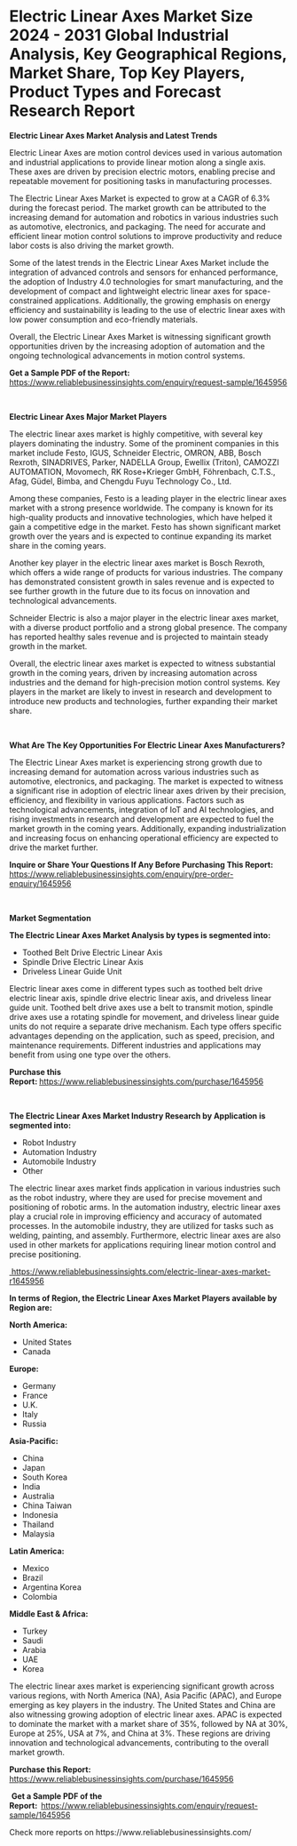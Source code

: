 <p><h1>Electric Linear Axes Market Size 2024 - 2031 Global Industrial Analysis, Key Geographical Regions, Market Share, Top Key Players, Product Types and Forecast Research Report</h1></p><p><strong>Electric Linear Axes Market Analysis and Latest Trends</strong></p>
<p><p>Electric Linear Axes are motion control devices used in various automation and industrial applications to provide linear motion along a single axis. These axes are driven by precision electric motors, enabling precise and repeatable movement for positioning tasks in manufacturing processes.</p><p>The Electric Linear Axes Market is expected to grow at a CAGR of 6.3% during the forecast period. The market growth can be attributed to the increasing demand for automation and robotics in various industries such as automotive, electronics, and packaging. The need for accurate and efficient linear motion control solutions to improve productivity and reduce labor costs is also driving the market growth.</p><p>Some of the latest trends in the Electric Linear Axes Market include the integration of advanced controls and sensors for enhanced performance, the adoption of Industry 4.0 technologies for smart manufacturing, and the development of compact and lightweight electric linear axes for space-constrained applications. Additionally, the growing emphasis on energy efficiency and sustainability is leading to the use of electric linear axes with low power consumption and eco-friendly materials.</p><p>Overall, the Electric Linear Axes Market is witnessing significant growth opportunities driven by the increasing adoption of automation and the ongoing technological advancements in motion control systems.</p></p>
<p><strong>Get a Sample PDF of the Report:&nbsp;</strong> <a href="https://www.reliablebusinessinsights.com/enquiry/request-sample/1645956">https://www.reliablebusinessinsights.com/enquiry/request-sample/1645956</a></p>
<p>&nbsp;</p>
<p><strong>Electric Linear Axes Major Market Players</strong></p>
<p><p>The electric linear axes market is highly competitive, with several key players dominating the industry. Some of the prominent companies in this market include Festo, IGUS, Schneider Electric, OMRON, ABB, Bosch Rexroth, SINADRIVES, Parker, NADELLA Group, Ewellix (Triton), CAMOZZI AUTOMATION, Movomech, RK Rose+Krieger GmbH, Föhrenbach, C.T.S., Afag, Güdel, Bimba, and Chengdu Fuyu Technology Co., Ltd.</p><p>Among these companies, Festo is a leading player in the electric linear axes market with a strong presence worldwide. The company is known for its high-quality products and innovative technologies, which have helped it gain a competitive edge in the market. Festo has shown significant market growth over the years and is expected to continue expanding its market share in the coming years.</p><p>Another key player in the electric linear axes market is Bosch Rexroth, which offers a wide range of products for various industries. The company has demonstrated consistent growth in sales revenue and is expected to see further growth in the future due to its focus on innovation and technological advancements.</p><p>Schneider Electric is also a major player in the electric linear axes market, with a diverse product portfolio and a strong global presence. The company has reported healthy sales revenue and is projected to maintain steady growth in the market.</p><p>Overall, the electric linear axes market is expected to witness substantial growth in the coming years, driven by increasing automation across industries and the demand for high-precision motion control systems. Key players in the market are likely to invest in research and development to introduce new products and technologies, further expanding their market share.</p></p>
<p>&nbsp;</p>
<p><strong>What Are The Key Opportunities For Electric Linear Axes Manufacturers?</strong></p>
<p><p>The Electric Linear Axes market is experiencing strong growth due to increasing demand for automation across various industries such as automotive, electronics, and packaging. The market is expected to witness a significant rise in adoption of electric linear axes driven by their precision, efficiency, and flexibility in various applications. Factors such as technological advancements, integration of IoT and AI technologies, and rising investments in research and development are expected to fuel the market growth in the coming years. Additionally, expanding industrialization and increasing focus on enhancing operational efficiency are expected to drive the market further.</p></p>
<p><strong>Inquire or Share Your Questions If Any Before Purchasing This Report:</strong> <a href="https://www.reliablebusinessinsights.com/enquiry/pre-order-enquiry/1645956">https://www.reliablebusinessinsights.com/enquiry/pre-order-enquiry/1645956</a></p>
<p>&nbsp;</p>
<p><strong>Market Segmentation</strong></p>
<p><strong>The Electric Linear Axes Market Analysis by types is segmented into:</strong></p>
<p><ul><li>Toothed Belt Drive Electric Linear Axis</li><li>Spindle Drive Electric Linear Axis</li><li>Driveless Linear Guide Unit</li></ul></p>
<p><p>Electric linear axes come in different types such as toothed belt drive electric linear axis, spindle drive electric linear axis, and driveless linear guide unit. Toothed belt drive axes use a belt to transmit motion, spindle drive axes use a rotating spindle for movement, and driveless linear guide units do not require a separate drive mechanism. Each type offers specific advantages depending on the application, such as speed, precision, and maintenance requirements. Different industries and applications may benefit from using one type over the others.</p></p>
<p><strong>Purchase this Report:&nbsp;</strong><a href="https://www.reliablebusinessinsights.com/purchase/1645956">https://www.reliablebusinessinsights.com/purchase/1645956</a></p>
<p>&nbsp;</p>
<p><strong>The Electric Linear Axes Market Industry Research by Application is segmented into:</strong></p>
<p><ul><li>Robot Industry</li><li>Automation Industry</li><li>Automobile Industry</li><li>Other</li></ul></p>
<p><p>The electric linear axes market finds application in various industries such as the robot industry, where they are used for precise movement and positioning of robotic arms. In the automation industry, electric linear axes play a crucial role in improving efficiency and accuracy of automated processes. In the automobile industry, they are utilized for tasks such as welding, painting, and assembly. Furthermore, electric linear axes are also used in other markets for applications requiring linear motion control and precise positioning.</p></p>
<p><a href="https://www.reliablebusinessinsights.com/electric-linear-axes-market-r1645956">&nbsp;https://www.reliablebusinessinsights.com/electric-linear-axes-market-r1645956</a></p>
<p><strong>In terms of Region, the Electric Linear Axes Market Players available by Region are:</strong></p>
<p>
    <p> <strong> North America: </strong>
        <ul>
            <li>United States</li>
            <li>Canada</li>
        </ul>
        </p> 
    <p> <strong> Europe: </strong>
        <ul>
            <li>Germany</li>
            <li>France</li>
            <li>U.K.</li>
            <li>Italy</li>
            <li>Russia</li>
        </ul>
        </p> 
    <p> <strong> Asia-Pacific: </strong>
        <ul>
            <li>China</li>
            <li>Japan</li>
            <li>South Korea</li>
            <li>India</li>
            <li>Australia</li>
            <li>China Taiwan</li>
            <li>Indonesia</li>
            <li>Thailand</li>
            <li>Malaysia</li>
        </ul>
        </p> 
    <p> <strong> Latin America: </strong>
        <ul>
            <li>Mexico</li>
            <li>Brazil</li>
            <li>Argentina Korea</li>
            <li>Colombia</li>
        </ul>
        </p> 
    <p> <strong> Middle East & Africa: </strong>
        <ul>
            <li>Turkey</li>
            <li>Saudi</li>
            <li>Arabia</li>
            <li>UAE</li>
            <li>Korea</li>
        </ul>
    </p>
    </p>
<p><p>The electric linear axes market is experiencing significant growth across various regions, with North America (NA), Asia Pacific (APAC), and Europe emerging as key players in the industry. The United States and China are also witnessing growing adoption of electric linear axes. APAC is expected to dominate the market with a market share of 35%, followed by NA at 30%, Europe at 25%, USA at 7%, and China at 3%. These regions are driving innovation and technological advancements, contributing to the overall market growth.</p></p>
<p><strong>Purchase this Report: </strong><a href="https://www.reliablebusinessinsights.com/purchase/1645956">https://www.reliablebusinessinsights.com/purchase/1645956</a></p>
<p>&nbsp;<strong>Get a Sample PDF of the Report:&nbsp;&nbsp;</strong><a href="https://www.reliablebusinessinsights.com/enquiry/request-sample/1645956">https://www.reliablebusinessinsights.com/enquiry/request-sample/1645956</a></p>
<p><strong></strong></p>
<p>Check more reports on https://www.reliablebusinessinsights.com/</p>